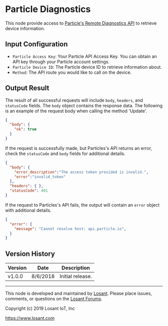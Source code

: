 # Particle Diagnostics

This node provide access to [Particle's Remote Diagnostics API](https://docs.particle.io/reference/api/#remote-diagnostics) to retrieve device information.

## Input Configuration

* `Particle Access Key`: Your Particle API Access Key. You can obtain an API key through your Particle account settings.
* `Particle Device ID`: The Particle device ID to retrieve information about.
* `Method`: The API route you would like to call on the device.

## Output Result

The result of all successful requests will include `body`, `headers`, and `statusCode` fields. The `body` object contains the response data.
The following is an example of the request body when calling the method 'Update'.

```json
{
  "body": {
    "ok": true
  }
}
```

If the request is successfully made, but Particles's API returns an error, check the `statusCode` and `body` fields for additional details.

```json
{
  "body": {
    "error_description":"The access token provided is invalid.",
    "error":"invalid_token"
  },
  "headers": { },
  "statusCode": 401
}
```

If the request to Particles's API fails, the output will contain an `error` object with additional details.

```json
{
  "error": {
    "message": "Cannot resolve host: api.particle.io",
  }
}
```

## Version History

| Version | Date | Description |
| ------- | -------- | ---------------- |
| v1.0.0  | 8/6/2018 | Initial release. |

---

This node is developed and maintained by [Losant](https://www.losant.com). Please place issues, comments, or questions on the [Losant Forums](https://forums.losant.com).

Copyright (c) 2019 Losant IoT, Inc

<https://www.losant.com>